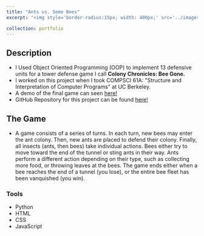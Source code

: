 ```yaml
---
title: "Ants vs. Some Bees"
excerpt: "<img style='border-radius:15px; width: 400px;' src='../images/ants.png'>"

collection: portfolio
---
```


## Description 
* I Used Object Oriented Programming (OOP) to implement 13 defensive units for a tower defense game I call **Colony Chronicles: Bee Gone.** 
* I worked on this project when I took COMPSCI 61A: "Structure and Interpretation of Computer Programs" at UC Berkeley. 
* A demo of the final game can seen <a href = "https://www.youtube.com/watch?v=noZKTQ23QBs" target = "_blank">here!</a>
* GitHub Repository for this project can be found <a href = "https://github.com/brandonconcepcion/Colony-Chronicles?tab=readme-ov-file" target = "_blank">here!</a>

## The Game 
* A game consists of a series of turns. In each turn, new bees may enter the ant colony. Then, new ants are placed to defend their colony. Finally, all insects (ants, then bees) take individual actions. Bees either try to move toward the end of the tunnel or sting ants in their way. Ants perform a different action depending on their type, such as collecting more food, or throwing leaves at the bees. The game ends either when a bee reaches the end of a tunnel (you lose), or the entire bee fleet has been vanquished (you win).

### Tools
* Python
* HTML
* CSS
* JavaScript